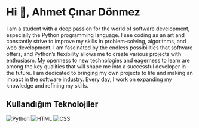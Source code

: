 # Hi 👋, Ahmet Çınar Dönmez

I am a student with a deep passion for the world of software development, especially the Python programming language. I see coding as an art and constantly strive to improve my skills in problem-solving, algorithms, and web development.
I am fascinated by the endless possibilities that software offers, and Python’s flexibility allows me to create various projects with enthusiasm. My openness to new technologies and eagerness to learn are among the key qualities that will shape me into a successful developer in the future.
I am dedicated to bringing my own projects to life and making an impact in the software industry. Every day, I work on expanding my knowledge and refining my skills.

## Kullandığım Teknolojiler

![Python](https://img.shields.io/badge/Python-yellow?logo=python&style=flat-square)
![HTML](https://img.shields.io/badge/HTML-orange?logo=html&style=flat-square)
![CSS](https://img.shields.io/badge/CSS-blue?logo=css&style=flat-square)
